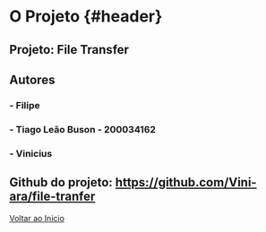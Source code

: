 # O Projeto {#header}

## Projeto: File Transfer

## Autores

### - Filipe
### - Tiago Leão Buson - 200034162
### - Vinicius

## Github do projeto: https://github.com/Vini-ara/file-tranfer



[Voltar ao Inicio](#header)
